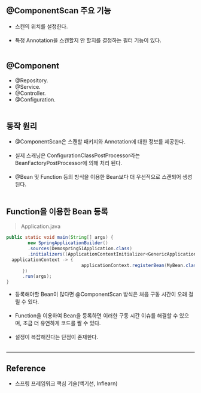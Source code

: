 @ComponentScan 주요 기능
------------------------

-	스캔의 위치를 설정한다.<br><br>
-	특정 Annotation을 스캔할지 안 할지를 결정하는 필터 기능이 있다.<br><br>

@Component
----------

-	@Repository.
-	@Service.
-	@Controller.
-	@Configuration.<br><br>

동작 원리
---------

-	@ComponentScan은 스캔할 패키지와 Annotation에 대한 정보를 제공한다.<br><br>
-	실제 스캐닝은 ConfigurationClassPostProcessor라는 BeanFactoryPostProcessor에 의해 처리 된다.<br><br>
-	@Bean 및 Function 등의 방식을 이용한 Bean보다 더 우선적으로 스캔되어 생성된다.<br><br>

Function을 이용한 Bean 등록
---------------------------

> Application.java

```java
public static void main(String[] args) {
        new SpringApplicationBuilder()
        .sources(Demospring51Application.class)
        .initializers((ApplicationContextInitializer<GenericApplicationContext>)
  applicationContext -> {
                            applicationContext.registerBean(MyBean.class);
      })
      .run(args);
}
```

-	등록해야할 Bean이 많다면 @ComponentScan 방식은 처음 구동 시간이 오래 걸릴 수 있다.<br><br>
-	Function을 이용하여 Bean을 등록하면 이러한 구동 시간 이슈를 해결할 수 있으며, 조금 더 유연하게 코드를 짤 수 있다.<br><br>
-	설정이 복잡해진다는 단점이 존재한다.<br><br>

---

Reference
---------

-	스프링 프레임워크 핵심 기술(백기선, Inflearn)
